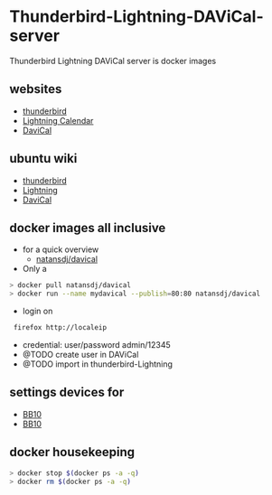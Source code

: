 # Thunderbird-Lightning-DAViCal-server

Thunderbird Lightning DAViCal server is docker images

## websites

- [thunderbird](https://www.mozilla.org/de/thunderbird/)
- [Lightning Calendar](https://www.mozilla.org/en-US/projects/calendar/)
- [DaviCal](https://www.davical.org/)

## ubuntu wiki

- [thunderbird](https://wiki.ubuntuusers.de/Thunderbird/)
- [Lightning](https://wiki.ubuntuusers.de/Thunderbird/Lightning/)
- [DaviCal](https://wiki.ubuntuusers.de/DAViCal/)

## docker images all inclusive

- for a quick overview
  - [natansdj/davical](https://hub.docker.com/r/natansdj/davical/)
- Only a

```bash
> docker pull natansdj/davical
> docker run --name mydavical --publish=80:80 natansdj/davical
```

- login on

```bash
 firefox http://localeip
```

- credential: user/password admin/12345
- @TODO create user in DAViCal
- @TODO import in thunderbird-Lightning

## settings devices for

- [BB10](http://support.blackberry.com/kb/articleDetail?ArticleNumber=000033093)
- [BB10](https://www.a1blog.net/2013/05/08/blackberry-10-tipp-synchronisation-der-kontakte-und-termine-mit-der-icloud/)

## docker housekeeping

```bash
> docker stop $(docker ps -a -q)
> docker rm $(docker ps -a -q)
```